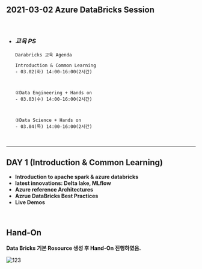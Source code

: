 ## **2021-03-02 Azure DataBricks Session**

<br/>


* ### ***교육 PS***

    ```
    Darabricks 교육 Agenda

    Introduction & Common Learning
    - 03.02(화) 14:00-16:00(2시간)



    ②Data Engineering + Hands on
    - 03.03(수) 14:00-16:00(2시간)



    ③Data Science + Hands on
    - 03.04(목) 14:00-16:00(2시간)
    ```

<br/>

---



## **DAY 1 (Introduction & Common Learning)** 



* **Introduction to apache spark & azure databricks**
* **latest innovations: Delta lake, MLflow**
* **Azure reference Architectures**
* **Azrue DataBricks Best Practices**
* **Live Demos**

<br/>


## **Hand-On**


**Data Bricks 기본 Rosource 생성 후 Hand-On 진행하였음.** 


![123](https://user-images.githubusercontent.com/69498804/109755325-2919eb80-7c29-11eb-8582-7120d05b024e.JPG)

<br/>







